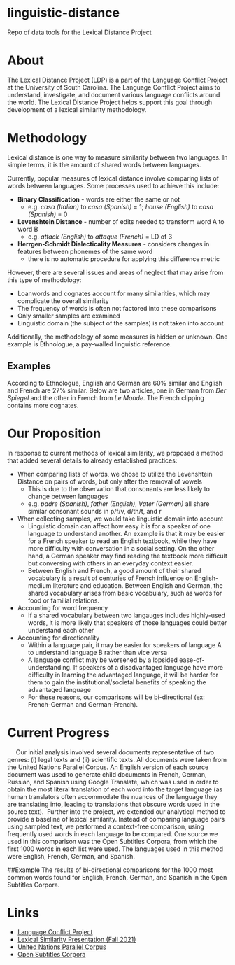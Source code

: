 # linguistic-distance
Repo of data tools for the Lexical Distance Project

# About
The Lexical Distance Project (LDP) is a part of the Language Conflict Project at the University of South Carolina. The Language Conflict Project aims to understand, investigate, and document various language conflicts around the world. The Lexical Distance Project helps support this goal through development of a lexical similarity methodology. 

# Methodology
Lexical distance is one way to measure similarity between two languages. In simple terms, it is the amount of shared words between languages.

Currently, popular measures of lexical distance involve comparing lists of words between languages. Some processes used to achieve this include:
  * **Binary Classification** - words are either the same or not
     - e.g. _casa (Italian)_ to _casa (Spanish)_ = 1; _house (English)_ to _casa (Spanish)_ = 0
  * **Levenshtein Distance** - number of edits needed to transform word A to word B
     - e.g. _attack (English)_ to _attaque (French)_ = LD of 3
  * **Herrgen-Schmidt Dialecticality Measures** - considers changes in features between phonemes of the same word
     - there is no automatic procedure for applying this difference metric

However, there are several issues and areas of neglect that may arise from this type of methodology:
  * Loanwords and cognates account for many similarities, which may complicate the overall similarity
  * The frequency of words is often not factored into these comparisons
  * Only smaller samples are examined
  * Linguistic domain (the subject of the samples) is not taken into account
  
  Additionally, the methodology of some measures is hidden or unknown. One example is Ethnologue, a pay-walled linguistic reference. 

 ## Examples
 According to Ethnologue, English and German are 60% similar and English and French are 27% similar. Below are two articles, one in German from _Der Spiegel_ and the other in French from _Le Monde_. The French clipping contains more cognates.
 

# Our Proposition 
In response to current methods of lexical similarity, we proposed a method that added several details to already established practices:
  * When comparing lists of words, we chose to utilize the Levenshtein Distance on pairs of words, but only after the removal of vowels
      - This is due to the observation that consonants are less likely to change between languages
      - e.g. _padre (Spanish)_, _father (English)_, _Vater (German)_ all share similar consonant sounds in p/f/v, d/th/t, and r
  * When collecting samples, we would take linguistic domain into account
      - Linguistic domain can affect how easy it is for a speaker of one language to understand another. An example is that it may be easier for a French speaker to read an English textbook, while they have more difficulty with conversation in a social setting. On the other hand, a German speaker may find reading the textbook more difficult but conversing with others in an everyday context easier. 
      - Between English and French, a good amount of their shared vocabulary is a result of centuries of French influence on English-medium literature and education. Between English and German, the shared vocabulary arises from basic vocabulary, such as words for food or familial relations. 
 * Accounting for word frequency
      - If a shared vocabulary between two langauges includes highly-used words, it is more likely that speakers of those languages could better understand each other
 * Accounting for directionality
     - Within a language pair, it may be easier for speakers of language A to understand language B rather than vice versa
     - A language conflict may be worsened by a lopsided ease-of-understanding. If speakers of a disadvantaged language have more difficulty in learning the advantaged language, it will be harder for them to gain the institutional/societal benefits of speaking the advantaged language 
     - For these reasons, our comparisons will be bi-directional (ex: French-German and German-French).
     
# Current Progress
     Our initial analysis involved several documents representative of two genres: (i) legal texts and (ii) scientific texts. All documents were taken from the United Nations Parallel Corpus. An English version of each source document was used to generate child documents in French, German, Russian, and Spanish using Google Translate, which was used in order to obtain the most literal translation of each word into the target language (as human translators often accommodate the nuances of the language they are translating into, leading to translations that obscure words used in the source text). 
     Further into the project, we extended our analytical method to provide a baseline of lexical similarity. Instead of comparing language pairs using sampled text, we performed a context-free comparison, using frequently used words in each language to be compared. One source we used in this comparison was the Open Subtitles Corpora, from which the first 1000 words in each list were used. The languages used in this method were English, French, German, and Spanish.

##Example
The results of bi-directional comparisons for the 1000 most common words found for English, French, German, and Spanish in the Open Subtitles Corpora.

# Links
* [Language Conflict Project](https://www.languageconflict.org/, "Language Conflict Project")
* [Lexical Similarity Presentation (Fall 2021)](https://emailsc-my.sharepoint.com/:p:/g/personal/vdsouza_email_sc_edu/EYujzyTQIQBKsF0oWP0IFGIB5KR9s9LcDZeqY21EFYGxnw?e=yo74IK "Lexical Similarity Presentation (Fall 2021)") 
* [United Nations Parallel Corpus](https://opus.nlpl.eu/UNPC.php, "United Nations Parallel Corpus")
* [Open Subtitles Corpora](https://opus.nlpl.eu/OpenSubtitles2018.php, "Open Subtitles Corpora")
